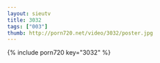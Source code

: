 ```yaml
--- 
layout: sieutv
title: 3032
tags: ["003"]
thumb: http://porn720.net/video/3032/poster.jpg
---
```

{% include porn720 key="3032" %} 
